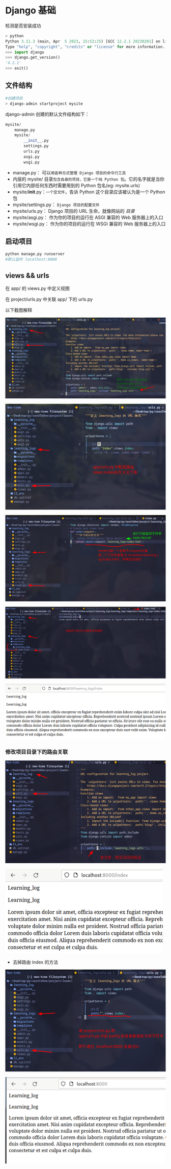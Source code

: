 # Django 基础

检测是否安装成功

```py
> python
Python 3.11.3 (main, Apr  5 2023, 15:52:25) [GCC 12.2.1 20230201] on linux
Type "help", "copyright", "credits" or "license" for more information.
>>> import django
>>> django.get_version()
'4.2.1'
>>> exit()
```

## 文件结构

```py
#创建项目
> django-admin startproject mysite
```

django-admin 创建的默认文件结构如下：

```py
mysite/
    manage.py
    mysite/
        __init__.py
        settings.py
        urls.py
        asgi.py
        wsgi.py
```

- manage.py： 可以`用各种方式管理 Django 项目的命令行工具`
- 内层的 mysite/ 目录`包含自身的项目，它是一个纯 Python 包`。它的名字就是当你引用它内部任何东西时需要用到的 Python 包名(eg: mysite.urls)
- mysite/__init__.py：`一个空文件`，告诉 Python 这个目录应该被认为是一个 Python 包
- mysite/settings.py： `Django 项目的配置文件`
- mysite/urls.py： Django 项目的 URL 生命，就像网站的 *目录* 
- mysite/asgi.py： 作为你的项目的运行在 ASGI 兼容的 Web 服务器上的入口
- mysite/wsgi.py： 作为你的项目的运行在 WSGI 兼容的 Web 服务器上的入口

## 启动项目

```sh
python manage.py runserver
#默认监听 localhost:8000
```

## views && urls


在 app/ 的 views.py 中定义视图

在 project/urls.py 中关联 app/ 下的 urls.py

以下截图解释

![project](../images/django/project_urls.png) 

![app_url](../images/django/app_urls_and_views.png) 

![views](../images/django/views_and_render.png) 

![templates](../images/django/app_templates_site.png) 

![broser](../images/django/broser_request.png) 

### 修改项目目录下的路由关联

![index](../images/django/broswer_root.png) 

![index_root](../images/django/broswer_request.png) 

- 去掉路由 index 的方法

![app_namespace](../images/django/app_urls_namespace_none.png) 

![app](../images/django/namespace_none.png) 
